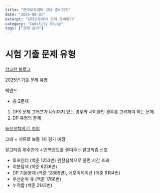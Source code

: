 ```yaml
---
title: "현대오토에버 코테 준비하기"
date: "2025-08-01"
excerpt: "현대오토에버 코테 준비하기"
category: "Codility Study"
tags: ["코테 준비"]
---
```


# 시험 기출 문제 유형

[참고한 블로그](https://minsllogg.tistory.com/entry/%EC%BD%94%EB%94%A9%ED%85%8C%EC%8A%A4%ED%8A%B8-2025-%ED%98%84%EB%8C%80%EC%98%A4%ED%86%A0%EC%97%90%EB%B2%84-%EC%BD%94%EB%94%A9%ED%85%8C%EC%8A%A4%ED%8A%B8-%ED%9B%84%EA%B8%B0)

2025년 기출 문제 유형

백엔드
- 총 2문제
1. DFS 문제 
그래프가 나뉘어져 있는 경우와 사이클인 경우를 고려해야 하는 문제.
2. DP 유형의 문제

[늘보코치의 IT 취업](https://www.youtube.com/watch?v=6qEC5PdUKqA)

코테 + 서류로 보통 1차 평가 예정

알고리즘 위주인데 시간복잡도를 줄여주는 알고리즘 선호
- 투포인터 (백준 1253번)
완전탐색으로 풀면 시간 초과
- 이분탐색 (백준 6236번)
- DP 
기본문제 (백준 12865번), 메모이제이션 (백준 9184번)
- 우선순위 큐 (백준 1766번)
- 누적합 (백준 2143번)




